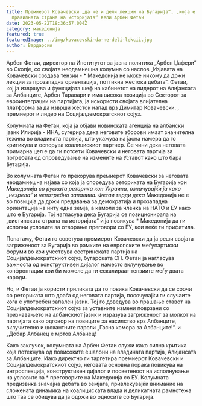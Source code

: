 ```yaml
---
title: Премиерот Ковачевски „да не и дели лекции на Бугарија“, „која е на
  правилната страна на историјата“ вели Арбен Фетаи
date: 2023-05-22T18:36:57.004Z
category: македонија
featured: true
featuredImage: ../img/kovacevski-da-ne-deli-lekcii.jpg
author: Вардарски
---
```

Арбен Фетаи, директор на Институтот за јавна политика „Арбен Џафери“ во Скопје, со својата неодамнешна колумна со наслов „Изјавата на Ковачевски создава тензии - * Македонија не може никому да држи лекции за прозападна ориентација, поттикна жестока дебата“. Фетаи, кој ја извршува и функцијата шеф на кабинетот на лидерот на Алијансата за Албанците, Арбен Таравари и има висока позиција во Секторот за евроинтеграции на партијата, ја искористи својата влијателна платформа за да изврши жесток напад врз Димитар Ковачевски. , премиерот и лидер на Социјалдемократскиот сојуз.

Колумната на Фетаи, која ја објави новинската агенција на албански јазик Илирија - ИНА, сугерира дека неговите зборови имаат значителна тежина во владината партија, што укажува на јасна намера да го критикува и оспорува коалицискиот партнер. Се чини дека неговата примарна цел е да ги потсети Ковачевски и неговата партија за потребата од спроведување на измените на Уставот како што бара Бугарија.

Во колумната Фетаи го прекорува премиерот Ковачевски за неговата неодамнешна изјава со која ја споредува реториката на Бугарија кон  *Македонија со руската реторика кон Украина, означувајќи ја како „незрела“ и непотребно запалива. Фетаи тврди дека*  Македонија не е во позиција да држи предавања за демократија и прозападна ориентација на ниту една земја, а камоли за членка на НАТО и ЕУ како што е Бугарија. Тој нагласува дека Бугарија се позиционирала на „вистинската страна на историјата“ и ја повикува * Македонија да ги исполни условите за отворање преговори со ЕУ, кои веќе ги прифатила.

Понатаму, Фетаи го советува премиерот Ковачевски да ја реши својата загриженост за Бугарија во рамките на европските меѓупартиски форуми во кои учествува сестринската партија на Социјалдемократскиот сојуз, бугарската СП. Фетаи ја нагласува важноста од конструктивен дијалог наместо вклучување во конфронтации кои би можеле да ги ескалираат тензиите меѓу двата народи.

Но, и Фетаи ја користи приликата да го повика Ковачевски да се соочи со реториката што доаѓа од неговата партија, посочувајќи ги случаите кога е употребен запален јазик. Тој го доведува во прашање ставот на Социјалдемократскиот сојуз за уставните измени поврзани со признавањето на албанскиот јазик и изразува загриженост за молкот на партијата како одговор на повиците за насилство врз Албанците, вклучително и шокантните пароли „Гасна комора за Албанците!“. и „Добар Албанец е мртов Албанец!

Како заклучок, колумната на Арбен Фетаи служи како силна критика која потекнува од повисоките ешалони на владината партија, Алијансата за Албанците. Иако директно ги таргетира премиерот Ковачевски и Социјалдемократскиот сојуз, неговата основна порака повикува на интроспекција, конструктивен дијалог и посветеност на исполнување на условите за * преговорите на Македонија со ЕУ. Колумната предизвика значајна дебата во земјата, привлекувајќи внимание на сложената динамика на коалициската влада и деликатната рамнотежа што таа се обидува да ја одржи во односите со Бугарија.